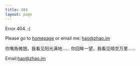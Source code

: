 ```yaml
---
title: 404
layout: page
---
```


Error 404. :( 

Please go to [homepage](/) or email me: hao@zhao.im

你嘴角微翘，我看见阳光满地……
你回眸一望，我看见晴空万里……

Email:hao@zhao.im     


